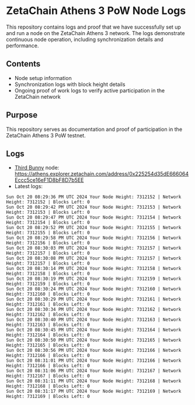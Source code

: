 # ZetaChain Athens 3 PoW Node Logs
This repository contains logs and proof that we have successfully set up and run a node on the ZetaChain Athens 3 network. The logs demonstrate continuous node operation, including synchronization details and performance.

## Contents
- Node setup information
- Synchronization logs with block height details
- Ongoing proof of work logs to verify active participation in the ZetaChain network

## Purpose
This repository serves as documentation and proof of participation in the ZetaChain Athens 3 PoW testnet.

## Logs

- [Third Bunny](https://thirdbunny.xyz/) node: https://athens.explorer.zetachain.com/address/0x225254d35dE666064Eccc5ce16eF1D8bF8D7b5EE
- Latest logs:
```
Sun Oct 20 08:29:36 PM UTC 2024 Your Node Height: 7312152 | Network Height: 7312152 | Blocks Left: 0
Sun Oct 20 08:29:42 PM UTC 2024 Your Node Height: 7312153 | Network Height: 7312153 | Blocks Left: 0
Sun Oct 20 08:29:47 PM UTC 2024 Your Node Height: 7312154 | Network Height: 7312154 | Blocks Left: 0
Sun Oct 20 08:29:52 PM UTC 2024 Your Node Height: 7312155 | Network Height: 7312155 | Blocks Left: 0
Sun Oct 20 08:29:58 PM UTC 2024 Your Node Height: 7312156 | Network Height: 7312156 | Blocks Left: 0
Sun Oct 20 08:30:03 PM UTC 2024 Your Node Height: 7312157 | Network Height: 7312157 | Blocks Left: 0
Sun Oct 20 08:30:08 PM UTC 2024 Your Node Height: 7312157 | Network Height: 7312157 | Blocks Left: 0
Sun Oct 20 08:30:14 PM UTC 2024 Your Node Height: 7312158 | Network Height: 7312158 | Blocks Left: 0
Sun Oct 20 08:30:19 PM UTC 2024 Your Node Height: 7312159 | Network Height: 7312159 | Blocks Left: 0
Sun Oct 20 08:30:24 PM UTC 2024 Your Node Height: 7312160 | Network Height: 7312160 | Blocks Left: 0
Sun Oct 20 08:30:29 PM UTC 2024 Your Node Height: 7312161 | Network Height: 7312161 | Blocks Left: 0
Sun Oct 20 08:30:34 PM UTC 2024 Your Node Height: 7312162 | Network Height: 7312162 | Blocks Left: 0
Sun Oct 20 08:30:40 PM UTC 2024 Your Node Height: 7312163 | Network Height: 7312163 | Blocks Left: 0
Sun Oct 20 08:30:45 PM UTC 2024 Your Node Height: 7312164 | Network Height: 7312164 | Blocks Left: 0
Sun Oct 20 08:30:50 PM UTC 2024 Your Node Height: 7312165 | Network Height: 7312165 | Blocks Left: 0
Sun Oct 20 08:30:56 PM UTC 2024 Your Node Height: 7312166 | Network Height: 7312166 | Blocks Left: 0
Sun Oct 20 08:31:01 PM UTC 2024 Your Node Height: 7312166 | Network Height: 7312166 | Blocks Left: 0
Sun Oct 20 08:31:06 PM UTC 2024 Your Node Height: 7312167 | Network Height: 7312167 | Blocks Left: 0
Sun Oct 20 08:31:11 PM UTC 2024 Your Node Height: 7312168 | Network Height: 7312168 | Blocks Left: 0
Sun Oct 20 08:31:17 PM UTC 2024 Your Node Height: 7312169 | Network Height: 7312169 | Blocks Left: 0
```
